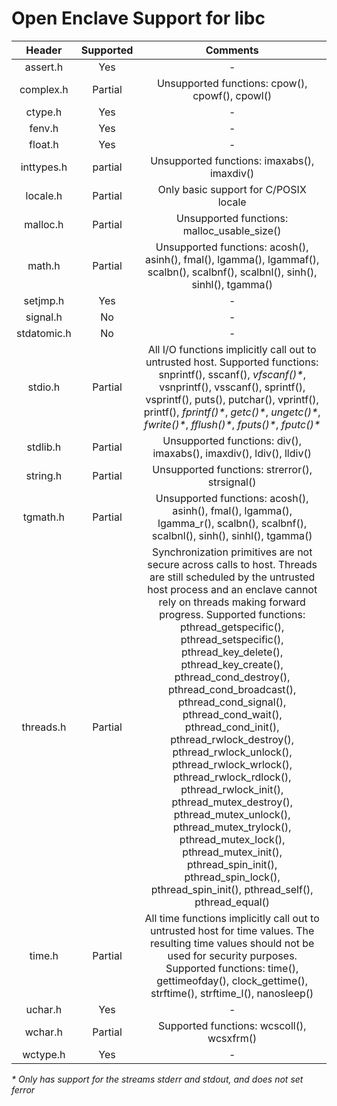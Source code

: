 # Open Enclave Support for libc

Header | Supported | Comments |
:---:|:---:|:---:|
assert.h | Yes | - |
complex.h | Partial | Unsupported functions: cpow(), cpowf(), cpowl() |
ctype.h | Yes | - |
fenv.h | Yes | - |
float.h | Yes | - |
inttypes.h | partial | Unsupported functions: imaxabs(), imaxdiv()|
locale.h | Partial | Only basic support for C/POSIX locale |
malloc.h | Partial | Unsupported functions: malloc_usable_size() |
math.h | Partial | Unsupported functions: acosh(), asinh(), fmal(), lgamma(), lgammaf(), scalbn(), scalbnf(), scalbnl(), sinh(), sinhl(), tgamma() |
setjmp.h | Yes | - |
signal.h | No | - |
stdatomic.h | No | - |
stdio.h | Partial | All I/O functions implicitly call out to untrusted host. Supported functions: snprintf(), sscanf(),  _vfscanf()*_, vsnprintf(), vsscanf(), sprintf(), vsprintf(), puts(), putchar(), vprintf(), printf(), _fprintf()*_, _getc()*_, _ungetc()*_, _fwrite()*_, _fflush()*_, _fputs()*_, _fputc()*_ |
stdlib.h | Partial | Unsupported functions: div(), imaxabs(), imaxdiv(), ldiv(), lldiv() |
string.h | Partial | Unsupported functions: strerror(), strsignal() |
tgmath.h | Partial | Unsupported functions: acosh(), asinh(), fmal(), lgamma(), lgamma_r(), scalbn(), scalbnf(), scalbnl(), sinh(), sinhl(), tgamma() |
threads.h | Partial | Synchronization primitives are not secure across calls to host. Threads are still scheduled by the untrusted host process and an enclave cannot rely on threads making forward progress. Supported functions: pthread_getspecific(), pthread_setspecific(), pthread_key_delete(), pthread_key_create(), pthread_cond_destroy(), pthread_cond_broadcast(), pthread_cond_signal(), pthread_cond_wait(), pthread_cond_init(), pthread_rwlock_destroy(), pthread_rwlock_unlock(), pthread_rwlock_wrlock(), pthread_rwlock_rdlock(), pthread_rwlock_init(), pthread_mutex_destroy(), pthread_mutex_unlock(), pthread_mutex_trylock(), pthread_mutex_lock(), pthread_mutex_init(),  pthread_spin_init(), pthread_spin_lock(), pthread_spin_init(), pthread_self(), pthread_equal() |
time.h | Partial | All time functions implicitly call out to untrusted host for time values. The resulting time values should not be used for security purposes. Supported functions: time(), gettimeofday(), clock_gettime(), strftime(), strftime_l(), nanosleep() |
uchar.h | Yes | - |
wchar.h | Partial | Supported functions: wcscoll(), wcsxfrm() |
wctype.h | Yes | - |

_* Only has support for the streams stderr and stdout, and does not set ferror_
